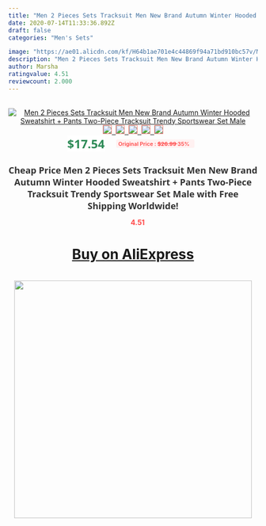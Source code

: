 ```yaml
---
title: "Men 2 Pieces Sets Tracksuit Men New Brand Autumn Winter Hooded Sweatshirt + Pants Two-Piece Tracksuit Trendy Sportswear Set Male"
date: 2020-07-14T11:33:36.892Z
draft: false
categories: "Men's Sets"

image: "https://ae01.alicdn.com/kf/H64b1ae701e4c44869f94a71bd910bc57v/Men-2-Pieces-Sets-Tracksuit-Men-New-Brand-Autumn-Winter-Hooded-Sweatshirt-Pants-Two-Piece-Tracksuit.png_220x220.png"
description: "Men 2 Pieces Sets Tracksuit Men New Brand Autumn Winter Hooded Sweatshirt + Pants Two-Piece Tracksuit Trendy Sportswear Set Male"
author: Marsha
ratingvalue: 4.51
reviewcount: 2.000
---
```

<br>
<div style="text-align: center;">
<a href="https://s.click.aliexpress.com/e/_9Avuuz" target="_blank" rel="nofollow noopener noreferrer"><img alt="Men 2 Pieces Sets Tracksuit Men New Brand Autumn Winter Hooded Sweatshirt + Pants Two-Piece Tracksuit Trendy Sportswear Set Male" class="magnifier-image" src="https://ae01.alicdn.com/kf/H64b1ae701e4c44869f94a71bd910bc57v/Men-2-Pieces-Sets-Tracksuit-Men-New-Brand-Autumn-Winter-Hooded-Sweatshirt-Pants-Two-Piece-Tracksuit.png_220x220.png_640x640.jpg">
<br>
<img style="border:1px solid salmon" src="https://ae01.alicdn.com/kf/H64b1ae701e4c44869f94a71bd910bc57v/Men-2-Pieces-Sets-Tracksuit-Men-New-Brand-Autumn-Winter-Hooded-Sweatshirt-Pants-Two-Piece-Tracksuit.png_120x120.jpg">&nbsp;&nbsp;<img style="border:1px solid salmon" src="https://ae01.alicdn.com/kf/Hcd7c68ceb4a343ca9cab2bcc19817cd7S/Men-2-Pieces-Sets-Tracksuit-Men-New-Brand-Autumn-Winter-Hooded-Sweatshirt-Pants-Two-Piece-Tracksuit.png_120x120.jpg">&nbsp;&nbsp;<img style="border:1px solid salmon" src="https://ae01.alicdn.com/kf/Hee7942a11015413ab233150b6ff4da70h/Men-2-Pieces-Sets-Tracksuit-Men-New-Brand-Autumn-Winter-Hooded-Sweatshirt-Pants-Two-Piece-Tracksuit.png_120x120.jpg">&nbsp;&nbsp;<img style="border:1px solid salmon" src="https://ae01.alicdn.com/kf/Hbb0183450f8d4adfb12d704f7bfc66246/Men-2-Pieces-Sets-Tracksuit-Men-New-Brand-Autumn-Winter-Hooded-Sweatshirt-Pants-Two-Piece-Tracksuit.png_120x120.jpg">&nbsp;&nbsp;<img style="border:1px solid salmon" src="https://ae01.alicdn.com/kf/Hd1c776ddfe8445daa609c6f3e4478953m/Men-2-Pieces-Sets-Tracksuit-Men-New-Brand-Autumn-Winter-Hooded-Sweatshirt-Pants-Two-Piece-Tracksuit.png_120x120.jpg"></a></div><br0>
<div style="text-align: center;"><span style="background-color: white; border: 0px; box-sizing: border-box; color: seagreen; display: inline-block; font-family: &quot;open sans&quot; , &quot;arial&quot; , &quot;helvetica&quot; , sans-serif , &quot;heiti&quot;; font-size: 24px; font-stretch: inherit; font-weight: 700; line-height: inherit; margin: 0px 10px 0px 0px; padding: 0px; vertical-align: middle;">$17.54 </span>
<span style="background: rgb(255 , 241 , 241); border-radius: 3px; border: 0px; box-sizing: border-box; color: #ff4747; display: inline-block; font-family: inherit; font-size: 12px; font-stretch: inherit; font-style: inherit; font-variant: inherit; font-weight: 600; line-height: inherit; margin: 0px; padding: 2px 5px; transform: scale(0.9); vertical-align: middle;">Original Price : <b style="text-decoration: line-through;">$26.99 </b> 35%&nbsp;&nbsp;</span></div>
<h1 style="color: #333333; display: inline-block; font-family: &quot;open sans&quot; , &quot;arial&quot; , &quot;helvetica&quot; , sans-serif , &quot;heiti&quot;; font-size: 18px; font-stretch: inherit; font-weight: 700; text-align: center;">Cheap Price Men 2 Pieces Sets Tracksuit Men New Brand Autumn Winter Hooded Sweatshirt + Pants Two-Piece Tracksuit Trendy Sportswear Set Male with Free Shipping Worldwide!</h1>
<div style="color: #ff4747; text-align: center;">
<img src="https://4.bp.blogspot.com/-M0ZcTcb-5uY/XleCXlxnR4I/AAAAAAAAAEc/OrjgMkXV1oMQFaCRZj5HQwOCBcu3w1FegCPcBGAYYCw/s1600/star.png" style="height: 15px;">&nbsp;<b>4.51</b></div>
<div class="button_cont" align="center"><a class="buynow_a" href="https://s.click.aliexpress.com/e/_9Avuuz" target="_blank" rel="nofollow noopener noreferrer"><H1>Buy on AliExpress</H1></a></div><br>
<div class="separator" style="clear: both; text-align: center;">
<img src="https://lh3.googleusercontent.com/-pTy5HemUv9M/XlePHvY0dAI/AAAAAAAAAE4/0nX5iRUoIWY8eMW9Dpxeirr157OZliDIgCLcBGAsYHQ/s1600/badge.gif" width="480">
</div>
